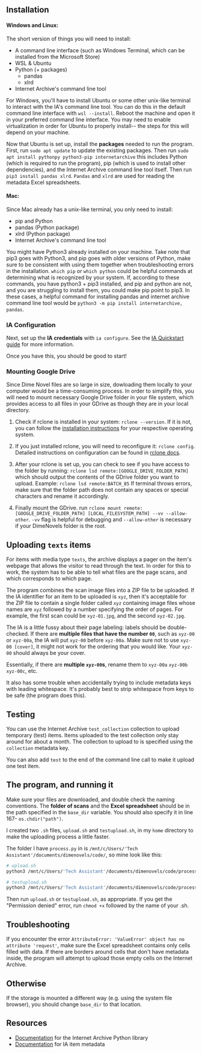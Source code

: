 ## Installation
#### Windows and Linux: 
The short version of things you will need to install:
- A command line interface (such as Windows Terminal, which can be installed from the Microsoft Store)
- WSL & Ubuntu
- Python (+ packages)
    - pandas
    - xlrd
- Internet Archive's command line tool

For Windows, you'll have to install Ubuntu or some other unix-like terminal to interact with the IA's command line tool. You can do this in the default command line interface with `wsl --install`. Reboot the machine and open it in your preferred command line interface. You may need to enable virtualization in order for Ubuntu to properly install-- the steps for this will depend on your machine.

Now that Ubuntu is set up, install the **packages** needed to run the program. First, run `sudo apt update` to update the existing packages. Then run `sudo apt install pythonpy python3-pip internetarchive` this includes Python (which is required to run the program), pip (which is used to install other dependencies), and the Internet Archive command line tool itself. Then run `pip3 install pandas xlrd`. `Pandas` and `xlrd` are used for reading the metadata Excel spreadsheets.

#### Mac:
Since Mac already has a unix-like terminal, you only need to install:
- pip and Python 
- pandas (Python package)
- xlrd (Python package)
- Internet Archive's command line tool

You might have Python3 already installed on your machine. Take note that pip3 goes with Python3, and pip goes with older versions of Python, make sure to be consistent with using them together when troubleshooting errors in the installation. ```which pip``` or ```which python``` could be helpful commands at determining what is recognized by your system. If, according to these commands, you have python3 + pip3 installed, and pip and python are not, and you are struggling to install them, you could make pip point to pip3. In these cases, a helpful command for installing pandas and internet archive command line tool would be ```python3 -m pip install internetarchive, pandas```. 

### IA Configuration
Next, set up the **IA credentials** with `ia configure`. See the [IA Quickstart guide](https://archive.org/services/docs/api/internetarchive/quickstart.html) for more information.

Once you have this, you should be good to start! 

### Mounting Google Drive
Since Dime Novel files are so large in size, dowloading them locally to your computer would be a time-consuming process. In order to simplify this, you will need to mount necessary Google Drive folder in your file system, which provides access to all files in your GDrive as though they are in your local directory. 

1) Check if rclone is installed in your system: ```rclone --version```. If it is not, you can follow the [installation instructions](https://rclone.org/install/) for your respective operating system. 

2) If you just installed rclone, you will need to reconfigure it: ```rclone config```. Detailed instructions on configuration can be found in [rclone docs](https://rclone.org/docs/).

3) After your rclone is set up, you can check to see if you have access to the folder by running: ```rclone lsd remote:[GOOGLE_DRIVE_FOLDER_PATH]``` which should output the contents of the GDrive folder you want to upload.
   Example: ```rclone lsd remote:BATCH_85```
   If terminal throws errors, make sure that the folder path does not contain any spaces or special characters and rename it accordingly.
   
4) Finally mount the GDrive. run ```rclone mount remote:[GOOGLE_DRIVE_FOLDER_PATH] [LOCAL_FILESYSTEM_PATH] --vv --allow-other```. ```-vv``` flag is helpful for debugging and ```--allow-other``` is necessary if your DimeNovels folder is the root. 

## Uploading `texts` items

For items with media type `texts`, the archive displays a pager on the item's webpage that allows the visitor to read through the text.
In order for this to work, the system has to be able to tell what files are the page scans, and which corresponds to which page.

The program combines the scan image files into a ZIP file to be uploaded. If the IA identifier for an item to be uploaded is `xyz`, then it's acceptable for the ZIP file to contain a single folder called `xyz` containing image files whose names are `xyz` followed by a number specifying the order of pages. For example, the first scan could be `xyz-01.jpg`, and the second `xyz-02.jpg`.

The IA is a little fussy about their page labeling: labels should be double-checked. If there are **multiple files that have the number `00`**, such as `xyz-00` or `xyz-00a`, the IA will put `xyz-00` before `xyz-00a`. Make sure not to use `xyz-00 [cover]`, it might not work for the ordering that you would like. Your `xyz-00` should always be your cover. 

Essentially, if there are **multiple `xyz-00`s**, rename them to `xyz-00a` `xyz-00b` `xyz-00c`, etc. 

It also has some trouble when accidentally trying to include metadata keys with leading whitespace. It's probably best to strip whitespace from keys to be safe (the program does this).

## Testing

You can use the Internet Archive `test_collection` collection to upload temporary (test) items.
Items uploaded to the test collection only stay around for about a month.
The collection to upload to is specified using the `collection` metadata key.

You can also add `test` to the end of the command line call to make it upload one test item.

## The program, and running it

Make sure your files are downloaded, and double check the naming conventions. The **folder of scans** and the **Excel spreadsheet** should be in the path specified in the `base_dir` variable. You should also specify it in line 167- `os.chdir("path")`.

I created two `.sh` files, `upload.sh` and `testupload.sh`, in my `home` directory to make the uploading process a little faster.

The folder I have `process.py` in is `/mnt/c/Users/'Tech Assistant'/documents/dimenovels/code/`, so mine look like this:

```bash
# upload.sh
python3 /mnt/c/Users/'Tech Assistant'/documents/dimenovels/code/process.py
```

```bash
# testupload.sh
python3 /mnt/c/Users/'Tech Assistant'/documents/dimenovels/code/process.py test
```

Then run `upload.sh` or `testupload.sh`, as appropriate.
If you get the "Permission denied" error, run `chmod +x` followed by the name of your .sh. 


## Troubleshooting

If you encounter the error `AttributeError: 'ValueError' object has no attribute 'request'`, make sure the Excel spreadsheet contains only cells filled with data. If there are borders around cells that don't have metadata inside, the program will attempt to upload those empty cells on the Internet Archive.

## Otherwise
If the storage is mounted a different way (e.g. using the system file browser), you should change `base_dir` to that location.

## Resources

- [Documentation](https://archive.org/services/docs/api/internetarchive/index.html) for the Internet Archive Python library
- [Documentation](https://archive.org/services/docs/api/metadata-schema/index.html) for IA item metadata
